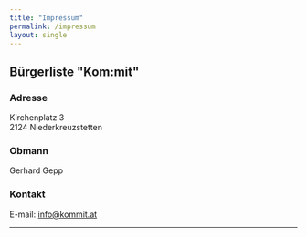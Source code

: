 ```yaml
---
title: "Impressum"
permalink: /impressum
layout: single
---
```


## **Bürgerliste "Kom:mit"**

### Adresse

Kirchenplatz 3  
2124 Niederkreuzstetten

### Obmann

Gerhard Gepp

### Kontakt  

E-mail: <info@kommit.at>

---
